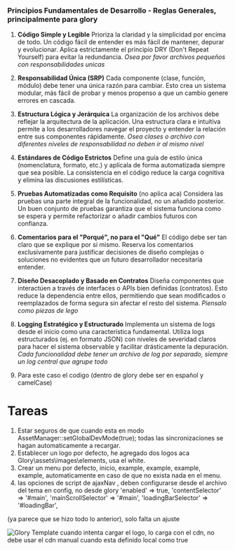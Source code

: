 ### Principios Fundamentales de Desarrollo - Reglas Generales, principalmente para glory

1.  **Código Simple y Legible**
    Prioriza la claridad y la simplicidad por encima de todo. Un código fácil de entender es más fácil de mantener, depurar y evolucionar. Aplica estrictamente el principio DRY (Don't Repeat Yourself) para evitar la redundancia. _Osea por favor archivos pequeños con responsabilidades unicas_

2.  **Responsabilidad Única (SRP)**
    Cada componente (clase, función, módulo) debe tener una única razón para cambiar. Esto crea un sistema modular, más fácil de probar y menos propenso a que un cambio genere errores en cascada.

3.  **Estructura Lógica y Jerárquica**
    La organización de los archivos debe reflejar la arquitectura de la aplicación. Una estructura clara e intuitiva permite a los desarrolladores navegar el proyecto y entender la relación entre sus componentes rápidamente. _Osea clases o archivo con diferentes niveles de responsabilidad no deben ir al mismo nivel_

4.  **Estándares de Código Estrictos**
    Define una guía de estilo única (nomenclatura, formato, etc.) y aplícala de forma automatizada siempre que sea posible. La consistencia en el código reduce la carga cognitiva y elimina las discusiones estilísticas.

5.  **Pruebas Automatizadas como Requisito** (no aplica aca)
    Considera las pruebas una parte integral de la funcionalidad, no un añadido posterior. Un buen conjunto de pruebas garantiza que el sistema funciona como se espera y permite refactorizar o añadir cambios futuros con confianza.

6.  **Comentarios para el "Porqué", no para el "Qué"**
    El código debe ser tan claro que se explique por sí mismo. Reserva los comentarios exclusivamente para justificar decisiones de diseño complejas o soluciones no evidentes que un futuro desarrollador necesitaría entender.

7.  **Diseño Desacoplado y Basado en Contratos**
    Diseña componentes que interactúen a través de interfaces o APIs bien definidas (contratos). Esto reduce la dependencia entre ellos, permitiendo que sean modificados o reemplazados de forma segura sin afectar el resto del sistema. _Piensalo como piezas de lego_

8.  **Logging Estratégico y Estructurado** 
    Implementa un sistema de logs desde el inicio como una característica fundamental. Utiliza logs estructurados (ej. en formato JSON) con niveles de severidad claros para hacer el sistema observable y facilitar drásticamente la depuración. _Cada funcionalidad debe tener un archivo de log por separado, siempre un log central que agrupe todo_

9.  Para este caso el codigo (dentro de glory debe ser en español y camelCase)

# Tareas

1. Estar seguros de que cuando esta en modo AssetManager::setGlobalDevMode(true); todas las sincronizaciones se hagan automaticamente a recargar.
2. Establecer un logo por defecto, he agregado dos logos aca Glory\assets\images\elements, usa el white.
3. Crear un menu por defecto, inicio, example, example, example, example, automaticamente en caso de que no exista nada en el menu. 
4. las opciones de script de ajaxNav , deben configurarse desde el archivo del tema en config, no desde glory
'enabled'            => true,
'contentSelector'    => '#main',
'mainScrollSelector' => '#main',
'loadingBarSelector' => '#loadingBar',

(ya parece que se hizo todo lo anterior), solo falta un ajuste

<img src="https://i0.wp.com/glory-template.local/wp-content/themes/glory/Glory/assets/images/elements/whiteExampleLogo.png?strip=all" alt="Glory Template"> cuando intenta cargar el logo, lo carga con el cdn, no debe usar el cdn manual cuando esta definido local como true
